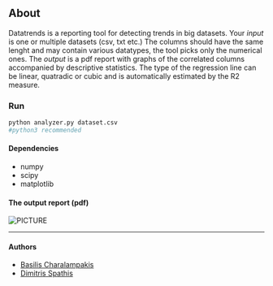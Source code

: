 
## About 
Datatrends is a reporting tool for detecting trends in big datasets. Your *input* is one or multiple datasets (csv, txt etc.)  The columns should have the same lenght and may contain various datatypes, the tool picks only the numerical ones. The *output* is a pdf report with graphs of the correlated columns accompanied by descriptive statistics. The type of the regression line can be linear, quatradic or cubic and is automatically estimated by the R2 measure. 

### Run 
```python
python analyzer.py dataset.csv
#python3 recommended
```

#### Dependencies
* numpy
* scipy
* matplotlib

#### The output report (pdf)
![PICTURE](http://i.imgur.com/qXcTthf.png)
***

#### Authors
* [Basilis Charalampakis](https://github.com/charbgr)
* [Dimitris Spathis](https://github.com/sdimi)


